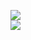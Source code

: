 [![](https://img.shields.io/badge/Made%20With-Github%20Spray-lightgrey.svg?style=for-the-badge&logo=github)](https://github.com/Annihil/github-spray#20)  
[![](https://i.imgur.com/2DrTn0Z.gif)](https://github.com/Annihil/github-spray)